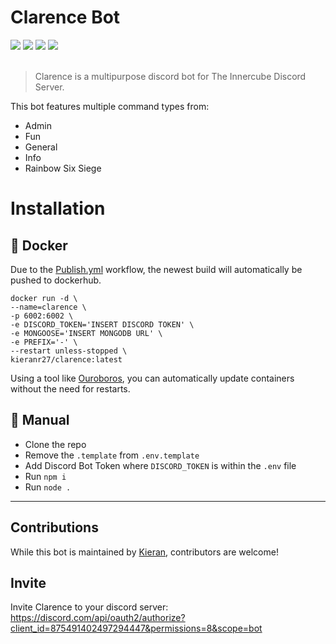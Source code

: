# Clarence Bot

<img src="https://img.shields.io/github/workflow/status/KieranRobson/Clarence-Bot/ci?style=for-the-badge">
<img src="https://img.shields.io/badge/Discord.JS-13.10.2-blue?style=for-the-badge&logo=DISCORD" />
<img src="https://img.shields.io/badge/Node%20Version-16.16.0-brightgreen?style=for-the-badge&logo=Node.js">
<img src="https://img.shields.io/badge/License-MIT-brightgreen?style=for-the-badge">

</br>
</br>


> Clarence is a multipurpose discord bot for The Innercube Discord Server. 


This bot features multiple command types from:
* Admin
* Fun
* General
* Info
* Rainbow Six Siege

# Installation
## 🐋 Docker 
Due to the [Publish.yml](.github/workflows/publish.yml) workflow, the newest build will automatically be pushed to dockerhub.

```docker
docker run -d \
--name=clarence \
-p 6002:6002 \
-e DISCORD_TOKEN='INSERT DISCORD TOKEN' \
-e MONGOOSE='INSERT MONGODB URL' \
-e PREFIX='-' \
--restart unless-stopped \
kieranr27/clarence:latest
```

Using a tool like [Ouroboros](https://github.com/pyouroboros/ouroboros), you can automatically update containers without the need for restarts.

## 👷 Manual
- Clone the repo 
- Remove the `.template` from `.env.template`
- Add Discord Bot Token where `DISCORD_TOKEN` is within the `.env` file 
- Run `npm i`
- Run `node .`

---
## Contributions
While this bot is maintained by [Kieran](https://github.com/KieranRobson), contributors are welcome! 

## Invite
Invite Clarence to your discord server: https://discord.com/api/oauth2/authorize?client_id=875491402497294447&permissions=8&scope=bot